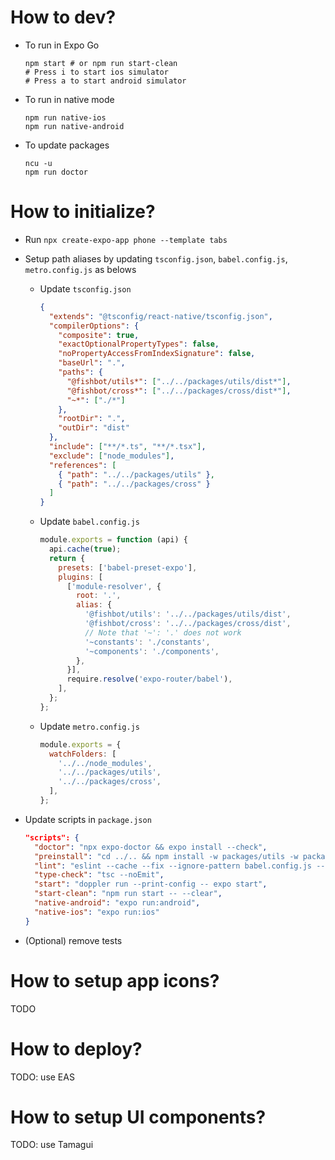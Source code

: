 # How to dev?
- To run in Expo Go
  ```shell
  npm start # or npm run start-clean
  # Press i to start ios simulator
  # Press a to start android simulator
  ```

- To run in native mode
  ```shell
  npm run native-ios
  npm run native-android
  ```

- To update packages
  ```shell
  ncu -u
  npm run doctor
  ```

# How to initialize?
- Run `npx create-expo-app phone --template tabs`

- Setup path aliases by updating `tsconfig.json`, `babel.config.js`, `metro.config.js` as belows

  + Update `tsconfig.json`
    ```json
    {
      "extends": "@tsconfig/react-native/tsconfig.json",
      "compilerOptions": {
        "composite": true,
        "exactOptionalPropertyTypes": false,
        "noPropertyAccessFromIndexSignature": false,
        "baseUrl": ".",
        "paths": {
          "@fishbot/utils*": ["../../packages/utils/dist*"],
          "@fishbot/cross*": ["../../packages/cross/dist*"],
          "~*": ["./*"]
        },
        "rootDir": ".",
        "outDir": "dist"
      },
      "include": ["**/*.ts", "**/*.tsx"],
      "exclude": ["node_modules"],
      "references": [
        { "path": "../../packages/utils" },
        { "path": "../../packages/cross" }
      ]
    }
    ```

  + Update `babel.config.js`
    ```js
    module.exports = function (api) {
      api.cache(true);
      return {
        presets: ['babel-preset-expo'],
        plugins: [
          ['module-resolver', {
            root: '.',
            alias: {
              '@fishbot/utils': '../../packages/utils/dist',
              '@fishbot/cross': '../../packages/cross/dist',
              // Note that '~': '.' does not work
              '~constants': './constants',
              '~components': './components',
            },
          }],
          require.resolve('expo-router/babel'),
        ],
      };
    };
    ```

  + Update `metro.config.js`
    ```js
    module.exports = {
      watchFolders: [
        '../../node_modules',
        '../../packages/utils',
        '../../packages/cross',
      ],
    };
    ```

- Update scripts in `package.json`
  ```json
  "scripts": {
    "doctor": "npx expo-doctor && expo install --check",
    "preinstall": "cd ../.. && npm install -w packages/utils -w packages/cross",
    "lint": "eslint --cache --fix --ignore-pattern babel.config.js --ignore-pattern metro.config.js .",
    "type-check": "tsc --noEmit",
    "start": "doppler run --print-config -- expo start",
    "start-clean": "npm run start -- --clear",
    "native-android": "expo run:android",
    "native-ios": "expo run:ios"
  }
  ```

- (Optional) remove tests

# How to setup app icons?
TODO

# How to deploy?
TODO: use EAS

# How to setup UI components?
TODO: use Tamagui
